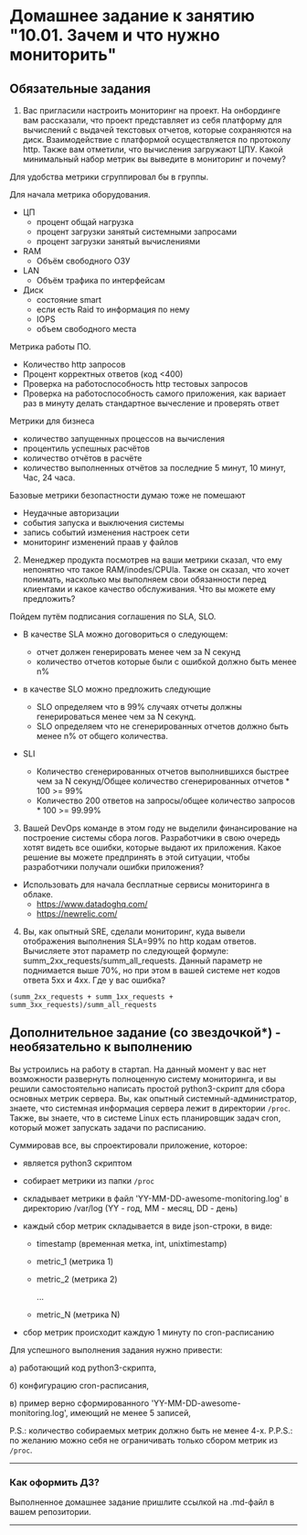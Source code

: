 # Домашнее задание к занятию "10.01. Зачем и что нужно мониторить"

## Обязательные задания

1. Вас пригласили настроить мониторинг на проект. На онбординге вам рассказали, что проект представляет из себя 
платформу для вычислений с выдачей текстовых отчетов, которые сохраняются на диск. Взаимодействие с платформой 
осуществляется по протоколу http. Также вам отметили, что вычисления загружают ЦПУ. Какой минимальный набор метрик вы
выведите в мониторинг и почему?

Для удобства метрики сгруппировал бы в группы. 

Для начала метрика оборудования.

- ЦП 
  - процент общай нагрузка
  - процент загрузки занятый системными запросами
  - процент загрузки занятый вычислениями
- RAM 
  - Объём свободного ОЗУ
- LAN 
  - Объём трафика по интерфейсам
- Диск 
  - состояние smart
  - если есть Raid то информация по нему
  - IOPS
  - объем свободного места
  
 Метрика работы ПО.

- Количество http запросов
- Процент корректных ответов (код <400)
- Проверка на работоспособность http тестовых запросов
- Проверка на работоспособность самого приложения, как вариает раз в минуту делать стандартное вычесление и проверять ответ

Метрики для бизнеса

- количество запущенных процессов на вычисления
- процентиль успешных расчётов
- количество отчётов в расчёте
- количество выполненных отчётов за последние 5 минут, 10 минут, Час, 24 часа.

Базовые метрики безопастности думаю тоже не помешают

- Неудачные авторизации
- события запуска и выключения системы
- запись событий изменения настроек сети
- мониторинг изменений праав у файлов

2. Менеджер продукта посмотрев на ваши метрики сказал, что ему непонятно что такое RAM/inodes/CPUla. Также он сказал, 
что хочет понимать, насколько мы выполняем свои обязанности перед клиентами и какое качество обслуживания. Что вы 
можете ему предложить?

Пойдем путём подписания соглашения по SLA, SLO. 

- В качестве SLA можно договориться о следующем: 
  - отчет должен генерировать менее чем за N секунд 
  - количество отчетов которые были с ошибкой должно быть менее n%

- в качестве SLO можно предложить следующие
  - SLO определяем что в 99% случаях отчеты должны генерироваться менее чем за N секунд.
  - SLO определяем что не сгенерированных отчетов должно быть менее n% от общего количества.

- SLI
  - Количество сгенерированных отчетов выполнившихся быстрее чем за N секунд/Общее количество сгенерированных отчетов * 100 >= 99%
  - Количество 200 ответов на запросы/общее количество запросов * 100 >= 99.99%

3. Вашей DevOps команде в этом году не выделили финансирование на построение системы сбора логов. Разработчики в свою 
очередь хотят видеть все ошибки, которые выдают их приложения. Какое решение вы можете предпринять в этой ситуации, 
чтобы разработчики получали ошибки приложения?

- Использовать для начала бесплатные сервисы мониторинга в облаке.
  -  https://www.datadoghq.com/
  -  https://newrelic.com/

4. Вы, как опытный SRE, сделали мониторинг, куда вывели отображения выполнения SLA=99% по http кодам ответов. 
Вычисляете этот параметр по следующей формуле: summ_2xx_requests/summ_all_requests. Данный параметр не поднимается выше 
70%, но при этом в вашей системе нет кодов ответа 5xx и 4xx. Где у вас ошибка?

```
(summ_2xx_requests + summ_1xx_requests + summ_3xx_requests)/summ_all_requests
```

## Дополнительное задание (со звездочкой*) - необязательно к выполнению

Вы устроились на работу в стартап. На данный момент у вас нет возможности развернуть полноценную систему 
мониторинга, и вы решили самостоятельно написать простой python3-скрипт для сбора основных метрик сервера. Вы, как 
опытный системный-администратор, знаете, что системная информация сервера лежит в директории `/proc`. 
Также, вы знаете, что в системе Linux есть  планировщик задач cron, который может запускать задачи по расписанию.

Суммировав все, вы спроектировали приложение, которое:
- является python3 скриптом
- собирает метрики из папки `/proc`
- складывает метрики в файл 'YY-MM-DD-awesome-monitoring.log' в директорию /var/log 
(YY - год, MM - месяц, DD - день)
- каждый сбор метрик складывается в виде json-строки, в виде:
  + timestamp (временная метка, int, unixtimestamp)
  + metric_1 (метрика 1)
  + metric_2 (метрика 2)
  
     ...
     
  + metric_N (метрика N)
  
- сбор метрик происходит каждую 1 минуту по cron-расписанию

Для успешного выполнения задания нужно привести:

а) работающий код python3-скрипта,

б) конфигурацию cron-расписания,

в) пример верно сформированного 'YY-MM-DD-awesome-monitoring.log', имеющий не менее 5 записей,

P.S.: количество собираемых метрик должно быть не менее 4-х.
P.P.S.: по желанию можно себя не ограничивать только сбором метрик из `/proc`.

---

### Как оформить ДЗ?

Выполненное домашнее задание пришлите ссылкой на .md-файл в вашем репозитории.

---
